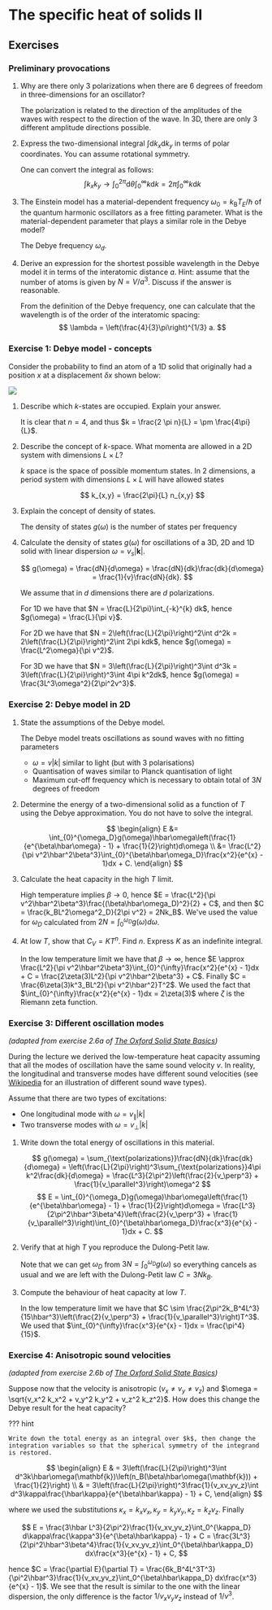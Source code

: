 # The specific heat of solids II

## Exercises

### Preliminary provocations

1. Why are there only 3 polarizations when there are 6 degrees of freedom in three-dimensions for an oscillator?

    The polarization is related to the direction of the amplitudes of the waves with respect to the direction of the wave. In 3D, there are only 3 different amplitude directions possible.

2. Express the two-dimensional integral $\int\mathrm{d}k_x\mathrm{d}k_y$ in terms of polar coordinates. You can assume rotational symmetry.

    One can convert the integral as follows:
    $$
    \int k_x k_y \rightarrow \int_{0}^{2\pi} \mathrm{d} \theta \int_{0}^{\infty} k \mathrm{d} k = 2\pi \int_{0}^{\infty} k \mathrm{d} k
    $$

3. The Einstein model has a material-dependent frequency $\omega_0 = k_\mathrm{B} T_E/\hbar$ of the quantum harmonic oscillators as a free fitting parameter.
What is the material-dependent parameter that plays a similar role in the Debye model?

    The Debye frequency $\omega_d$.

4. Derive an expression for the shortest possible wavelength in the Debye model it in terms of the interatomic distance $a$. Hint: assume that the number of atoms is given by $N=V/a^3$. Discuss if the answer is reasonable.

    From the definition of the Debye frequency, one can calculate that the wavelength is of the order of the interatomic spacing:
    $$
    \lambda = \left(\frac{4}{3}\pi\right)^{1/3} a.
    $$

### Exercise 1: Debye model - concepts
Consider the probability to find an atom of a 1D solid that originally had a position $x$ at a displacement $\delta x$ shown below:

![](../1-intoduction/images/02_Debye_ex1.svg)

  1. Describe which $k$-states are occupied. Explain your answer.

      It is clear that $n=4$, and thus $k = \frac{2 \pi n}{L} = \pm \frac{4\pi}{L}$.

  2. Describe the concept of $k$-space. What momenta are allowed in a 2D system with dimensions $L\times L$?

      $k$ space is the space of possible momentum states. In 2 dimensions, a period system with dimensions $L\times L$ will have allowed states

      $$
      k_{x,y} = \frac{2\pi}{L} n_{x,y}
      $$

  3. Explain the concept of density of states.

      The density of states $g(\omega)$ is the number of states per frequency

  4. Calculate the density of states $g(\omega)$ for oscillations of a 3D, 2D and 1D solid with linear dispersion $\omega=v_s|\mathbf{k}|$.

      $$
      g(\omega) = \frac{dN}{d\omega} = \frac{dN}{dk}\frac{dk}{d\omega} = \frac{1}{v}\frac{dN}{dk}.
      $$

      We assume that in $d$ dimensions there are $d$ polarizations.

      For 1D we have that $N = \frac{L}{2\pi}\int_{-k}^{k} dk$, hence $g(\omega) = \frac{L}{\pi v}$.

      For 2D we have that $N = 2\left(\frac{L}{2\pi}\right)^2\int d^2k = 2\left(\frac{L}{2\pi}\right)^2\int 2\pi kdk$, hence $g(\omega) = \frac{L^2\omega}{\pi v^2}$.

      For 3D we have that $N = 3\left(\frac{L}{2\pi}\right)^3\int d^3k = 3\left(\frac{L}{2\pi}\right)^3\int 4\pi k^2dk$, hence $g(\omega) = \frac{3L^3\omega^2}{2\pi^2v^3}$.

###  Exercise 2: Debye model in 2D

1. State the assumptions of the Debye model.

    The Debye model treats oscillations as sound waves with no fitting parameters

    * $\omega = v|k|$ similar to light (but with 3 polarisations)
    * Quantisation of waves similar to Planck quantisation of light
    * Maximum cut-off frequency which is necessary to obtain total of $3N$ degrees of freedom

2. Determine the energy of a two-dimensional solid as a function of $T$ using the Debye approximation. You do not have to solve the integral.

    $$
    \begin{align}
    E &= \int_{0}^{\omega_D}g(\omega)\hbar\omega\left(\frac{1}{e^{\beta\hbar\omega} - 1} + \frac{1}{2}\right)d\omega \\
    &= \frac{L^2}{\pi v^2\hbar^2\beta^3}\int_{0}^{\beta\hbar\omega_D}\frac{x^2}{e^{x} - 1}dx + C.
    \end{align}
    $$

3. Calculate the heat capacity in the high $T$ limit.

    High temperature implies $\beta \rightarrow 0$, hence $E = \frac{L^2}{\pi v^2\hbar^2\beta^3}\frac{(\beta\hbar\omega_D)^2}{2} + C$, and then $C = \frac{k_BL^2\omega^2_D}{2\pi v^2} = 2Nk_B$. We've used the value for $\omega_D$ calculated from $2N = \int_{0}^{\omega_D}g(\omega)d\omega$.

4. At low $T$, show that $C_V=KT^{n}$. Find $n$. Express $K$ as an indefinite integral.

    In the low temperature limit we have that $\beta \rightarrow \infty$, hence $E \approx \frac{L^2}{\pi v^2\hbar^2\beta^3}\int_{0}^{\infty}\frac{x^2}{e^{x} - 1}dx + C = \frac{2\zeta(3)L^2}{\pi v^2\hbar^2\beta^3} + C$. Finally $C = \frac{6\zeta(3)k^3_BL^2}{\pi v^2\hbar^2}T^2$. We used the fact that $\int_{0}^{\infty}\frac{x^2}{e^{x} - 1}dx = 2\zeta(3)$ where $\zeta$ is the Riemann zeta function.


###  Exercise 3: Different oscillation modes
*(adapted from exercise 2.6a of [The Oxford Solid State Basics](https://global.oup.com/academic/product/the-oxford-solid-state-basics-9780199680771?cc=au&lang=en&))*

During the lecture we derived the low-temperature heat capacity assuming that all the modes of oscillation have the same sound velocity $v$. In reality, the longitudinal and transverse modes have different sound velocities (see [Wikipedia](https://en.wikipedia.org/wiki/Sound#Longitudinal_and_transverse_waves) for an illustration of different sound wave types).

Assume that there are two types of excitations:

* One longitudinal mode with $\omega = v_\parallel |k|$
* Two transverse modes with $\omega = v_\bot |k|$

<!-- Separate a bullet list from enumeration; fixes a markdown rendering bug -->
1. Write down the total energy of oscillations in this material.

    $$
    g(\omega) = \sum_{\text{polarizations}}\frac{dN}{dk}\frac{dk}{d\omega} = \left(\frac{L}{2\pi}\right)^3\sum_{\text{polarizations}}4\pi k^2\frac{dk}{d\omega} =     \frac{L^3}{2\pi^2}\left(\frac{2}{v_\perp^3} + \frac{1}{v_\parallel^3}\right)\omega^2
    $$
    $$
    E = \int_{0}^{\omega_D}g(\omega)\hbar\omega\left(\frac{1}{e^{\beta\hbar\omega} - 1} + \frac{1}{2}\right)d\omega = \frac{L^3}{2\pi^2\hbar^3\beta^4}\left(\frac{2}{v_\perp^3} +     \frac{1}{v_\parallel^3}\right)\int_{0}^{\beta\hbar\omega_D}\frac{x^3}{e^{x} - 1}dx + C.
    $$

2. Verify that at high $T$ you reproduce the Dulong-Petit law.

    Note that we can get $\omega_D$ from $3N = \int_{0}^{\omega_D}g(\omega)$ so everything cancels as usual and we are left with the Dulong-Petit law $C = 3Nk_B$.

3. Compute the behaviour of heat capacity at low $T$.

    In the low temperature limit we have that $C \sim \frac{2\pi^2k_B^4L^3}{15\hbar^3}\left(\frac{2}{v_\perp^3} + \frac{1}{v_\parallel^3}\right)T^3$. We used that $\int_{0}^{\infty}\frac{x^3}{e^{x} - 1}dx = \frac{\pi^4}{15}$.

### Exercise 4: Anisotropic sound velocities
*(adapted from exercise 2.6b of [The Oxford Solid State Basics](https://global.oup.com/academic/product/the-oxford-solid-state-basics-9780199680771?cc=au&lang=en&))*

Suppose now that the velocity is anisotropic ($v_x \neq v_y \neq v_z$) and $\omega = \sqrt{v_x^2 k_x^2 + v_y^2 k_y^2 + v_z^2 k_z^2}$. How does this change the Debye result for the heat capacity?

??? hint

    Write down the total energy as an integral over $k$, then change the integration variables so that the spherical symmetry of the integrand is restored.

$$
\begin{align}
E & = 3\left(\frac{L}{2\pi}\right)^3\int d^3k\hbar\omega(\mathbf{k})\left(n_B(\beta\hbar\omega(\mathbf{k})) + \frac{1}{2}\right) \\
& = 3\left(\frac{L}{2\pi}\right)^3\frac{1}{v_xv_yv_z}\int d^3\kappa\frac{\hbar\kappa}{e^{\beta\hbar\kappa} - 1} + C,
\end{align}
$$

where we used the substitutions $\kappa_x = k_xv_x,\kappa_y = k_yv_y, \kappa_z = k_zv_z$. Finally

$$
E = \frac{3\hbar L^3}{2\pi^2}\frac{1}{v_xv_yv_z}\int_0^{\kappa_D} d\kappa\frac{\kappa^3}{e^{\beta\hbar\kappa} - 1} + C = \frac{3L^3}{2\pi^2\hbar^3\beta^4}\frac{1}{v_xv_yv_z}\int_0^{\beta\hbar\kappa_D} dx\frac{x^3}{e^{x} - 1} + C,
$$

hence $C = \frac{\partial E}{\partial T} = \frac{6k_B^4L^3T^3}{\pi^2\hbar^3}\frac{1}{v_xv_yv_z}\int_0^{\beta\hbar\kappa_D} dx\frac{x^3}{e^{x} - 1}$. We see that the result is similar to the one with the linear dispersion, the only difference is the factor $1/v_xv_yv_z$ instead of $1/v^3$.
